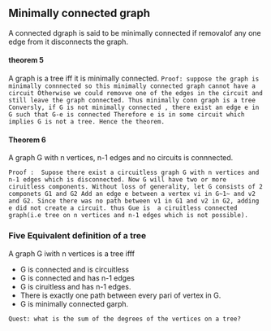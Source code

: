 ## Minimally connected graph
A connected dgraph is said to be minimally connected if removalof any one edge from it disconnects the graph.

#### theorem 5
A graph is a tree iff it is minimally connected.
`Proof: suppose the graph is minimally connnected so this minimally connected graph cannot have a circuit Otherwise we could removve one of the edges in the circuit and still leave the graph connected.
Thus minimally conn graph is a tree
Conversly,
if G is not minimally connected , there exist an edge e in G such that G-e is connected
Therefore e is in some circuit which implies G is not a tree. Hence the theorem.`

#### Theorem 6
A graph G with n vertices, n-1 edges and no circuits is connnected.

`
Proof :  Supose there exist a circuitless graph G with n vertices and n-1 edges which is disconnected.
Now G will have two or more ciruitless components. Without loss of generality, let G consists of 2 componets G1 and G2
Add an edge e between a vertex vi in G~1~ and v2 and G2. Since there was no path between v1 in G1 and v2 in G2, adding e did not create a circuit. thus Gue is  a ciruitless connected graph(i.e tree on n vertices and n-1 edges which is not possible).
`

### Five Equivalent definition of a tree
A graph G iwith n vertices is a tree ifff
- G is connected and is circuitless
- G is connected and has n-1 edges 
- G is ciruitless and has n-1 edges.
- There is exactly one path between every pari of vertex in G.
- G is minimally connected garph.

`Quest: what is the sum of the degrees of the vertices on a tree?`